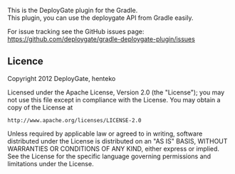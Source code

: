 This is the DeployGate plugin for the Gradle.  
This plugin, you can use the deploygate API from Gradle easily.

For issue tracking see the GitHub issues page: https://github.com/deploygate/gradle-deploygate-plugin/issues

## Licence
Copyright 2012 DeployGate, henteko

Licensed under the Apache License, Version 2.0 (the "License"); you may not use this file except in compliance with the License. You may obtain a copy of the License at

```
http://www.apache.org/licenses/LICENSE-2.0
```
Unless required by applicable law or agreed to in writing, software distributed under the License is distributed on an "AS IS" BASIS, WITHOUT WARRANTIES OR CONDITIONS OF ANY KIND, either express or implied. See the License for the specific language governing permissions and limitations under the License.
